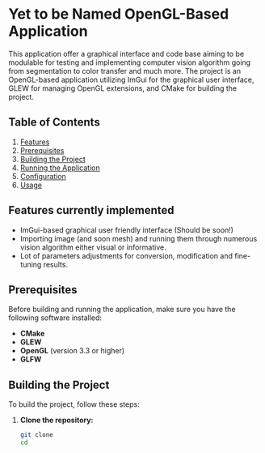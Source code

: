 # Yet to be Named OpenGL-Based Application

This application offer a graphical interface and code base aiming to be modulable for testing and implementing computer vision algorithm going from segmentation to color transfer and much more.
The project is an OpenGL-based application utilizing ImGui for the graphical user interface, GLEW for managing OpenGL extensions, and CMake for building the project.

## Table of Contents
1. [Features](#features)
2. [Prerequisites](#prerequisites)
3. [Building the Project](#building-the-project)
4. [Running the Application](#running-the-application)
5. [Configuration](#configuration)
6. [Usage](#usage)

## Features currently implemented 
- ImGui-based graphical user friendly interface (Should be soon!)
- Importing image (and soon mesh) and running them through numerous vision algorithm either visual or informative.
- Lot of parameters adjustments for conversion, modification and fine-tuning results.

## Prerequisites

Before building and running the application, make sure you have the following software installed:
- **CMake** 
- **GLEW** 
- **OpenGL** (version 3.3 or higher)
- **GLFW** 

## Building the Project

To build the project, follow these steps:

1. **Clone the repository:**
   ```bash
   git clone 
   cd 
